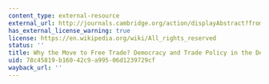 ```yaml
---
content_type: external-resource
external_url: http://journals.cambridge.org/action/displayAbstract?fromPage=online&aid=278397
has_external_license_warning: true
license: https://en.wikipedia.org/wiki/All_rights_reserved
status: ''
title: Why the Move to Free Trade? Democracy and Trade Policy in the Developing Countries
uid: 78c45819-b160-42c9-a995-06d1239729cf
wayback_url: ''
---
```

